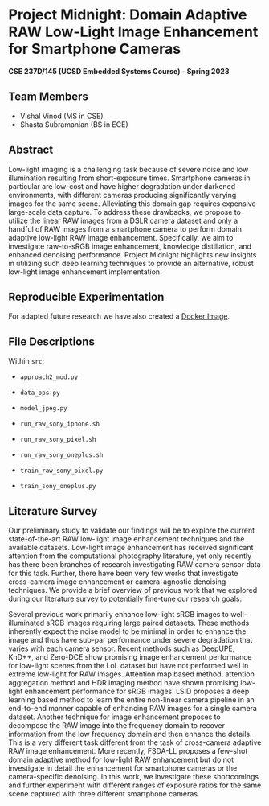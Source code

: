 # Project Midnight: Domain Adaptive RAW Low-Light Image Enhancement for Smartphone Cameras
**CSE 237D/145 (UCSD Embedded Systems Course) - Spring 2023**

## Team Members
- Vishal Vinod (MS in CSE)
- Shasta Subramanian (BS in ECE)

## Abstract
Low-light imaging is a challenging task because of severe noise and low illumination resulting from short-exposure times. Smartphone cameras in particular are low-cost and have higher degradation under darkened environments, with different cameras producing significantly varying images for the same scene. Alleviating this domain gap requires expensive large-scale data capture. To address these drawbacks, we propose to utilize the linear RAW images from a DSLR camera dataset and only a handful of RAW images from a smartphone camera to perform domain adaptive low-light RAW image enhancement. Specifically, we aim to investigate raw-to-sRGB image enhancement, knowledge distillation, and enhanced denoising performance. Project Midnight highlights new insights in utilizing such deep learning techniques to provide an alternative, robust low-light image enhancement implementation. 


## Reproducible Experimentation
For adapted future research we have also created a [Docker Image](https://hub.docker.com/r/vvinodhub/midnight).

## File Descriptions
Within `src`:
* `approach2_mod.py` 

* `data_ops.py` 

* `model_jpeg.py` 

* `run_raw_sony_iphone.sh` 

* `run_raw_sony_pixel.sh` 

* `run_raw_sony_oneplus.sh` 

* `train_raw_sony_pixel.py`

* `train_sony_oneplus.py` 

## Literature Survey
Our preliminary study to validate our findings will be to explore the current state-of-the-art RAW low-light image enhancement techniques and the available datasets. Low-light image enhancement has received significant attention from the computational photography literature, yet only recently has there been branches of research investigating RAW camera sensor data for this task. Further, there have been very few works that investigate cross-camera image enhancement or camera-agnostic denoising techniques. We provide a brief overview of previous work that we explored during our literature survey to potentially fine-tune our research goals:

Several previous work primarily enhance low-light sRGB images to well-illuminated sRGB images  requiring large paired datasets. These methods inherently expect the noise model to be minimal in order to enhance the image and thus have sub-par performance under severe degradation that varies with each camera sensor. Recent methods such as DeepUPE, KnD++, and Zero-DCE show promising image enhancement performance for low-light scenes from the LoL dataset but have not performed well in extreme low-light for RAW images. Attention map based method, attention aggregation method and HDR imaging method have shown promising low-light enhancement performance for sRGB images. LSID proposes a deep learning based method to learn the entire non-linear camera pipeline in an end-to-end manner capable of enhancing RAW images for a single camera dataset. Another technique for image enhancement proposes to decompose the RAW image into the frequency domain to recover information from the low frequency domain and then enhance the details. This is a very different task different from the task of cross-camera adaptive RAW image enhancement. More recently, FSDA-LL proposes a few-shot domain adaptive method for low-light RAW enhancement but do not investigate in detail the enhancement for smartphone cameras or the camera-specific denoising. In this work, we investigate these shortcomings and further experiment with different ranges of exposure ratios for the same scene captured with three different smartphone cameras.